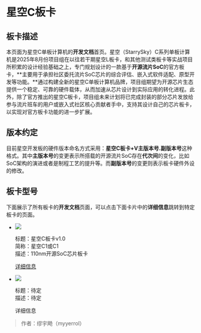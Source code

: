 # 星空C板卡
## 板卡描述
本页面为星空C单板计算机的**开发文档**首页。星空（StarrySky）C系列单板计算机是2025年8月份项目组在以往若干期星空L板卡，和其他测试类板卡等实战项目所积累的设计经验基础之上，专门规划设计的一款基于**开源流片SoC**的官方板卡，**主要用于承担社区委托流片SoC芯片的综合评估、嵌入式软件适配、原型开发等功能。**通过构建全新的星空C单板计算机品牌，项目组期望为开源芯片生态提供一个稳定、可靠的硬件载体，从而加速从芯片设计到实际应用的转化进程。此外，除了官方推出的星空C板卡，项目组未来计划将已完成封装的部分芯片发放给参与流片班车的用户或嵌入式社区核心贡献者手中，支持其设计自己的芯片板卡，以实现对官方板卡功能的进一步扩展。

## 版本约定
目前星空开发板的硬件版本命名方式采用：**星空C板卡+V主版本号.副版本号**这种格式。其中**主版本号**的变更表示所搭载的开源流片SoC存在**代次间**的变化，比如SoC架构的演进或者是制程工艺的提升等。而**副版本号**的变更则表示板卡硬件外设的修改。

## 板卡型号
下面展示了所有板卡的**开发文档**页面，可以点击下面卡片中的**详细信息**跳转到特定板卡的页面。

<div class="grid cards">
  <ul>
    <li>
      <p class="ecos-brd-card-img">
        <img src="https://dummyimage.com/250x200/eee/aaa&text=待定" />
      </p>
      <p>标题：星空C板卡v1.0<br />简称：星空C1或C1<br />描述：110nm开源SoC芯片板卡</p>
      <p class="ecos-brd-card-link">
        <a href="v1.0">详细信息</a>
      </p>
    </li>
    <li>
      <p class="ecos-brd-card-img">
        <img src="https://dummyimage.com/250x200/eee/aaa&text=待定" />
      </p>
      <p>标题：待定<br />描述：待定</p>
      <p class="ecos-brd-card-link">
        <a>详细信息</a>
      </p>
    </li>
  </ul>
</div>

> 作者：缪宇飏（myyerrol）
